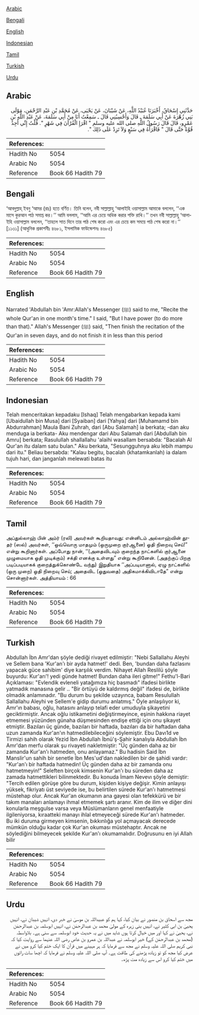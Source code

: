 [Arabic](#arabic)

[Bengali](#bengali)

[English](#english)

[Indonesian](#indonesian)

[Tamil](#tamil)

[Turkish](#turkish)

[Urdu](#urdu)

## Arabic


<div dir="rtl" lang="ar" style={{fontSize:'larger',backgroundColor:'#f8f9fa',padding:20}}>
حَدَّثَنِي إِسْحَاقُ، أَخْبَرَنَا عُبَيْدُ اللَّهِ، عَنْ شَيْبَانَ، عَنْ يَحْيَى، عَنْ مُحَمَّدِ بْنِ عَبْدِ الرَّحْمَنِ، مَوْلَى بَنِي زُهْرَةَ عَنْ أَبِي سَلَمَةَ ـ قَالَ وَأَحْسِبُنِي قَالَ ـ سَمِعْتُ أَنَا مِنْ أَبِي سَلَمَةَ، عَنْ عَبْدِ اللَّهِ بْنِ عَمْرٍو، قَالَ قَالَ رَسُولُ اللَّهِ صلى الله عليه وسلم ‏"‏ اقْرَإِ الْقُرْآنَ فِي شَهْرٍ ‏"‏‏.‏ قُلْتُ إِنِّي أَجِدُ قُوَّةً حَتَّى قَالَ ‏"‏ فَاقْرَأْهُ فِي سَبْعٍ وَلاَ تَزِدْ عَلَى ذَلِكَ ‏"‏‏.‏
</div>
<div style={{backgroundColor:'#f8f9fa',padding:20, marginBottom: 10}}><table> <thead> <tr> <th>References:</th> <th></th> </tr> </thead> <tbody><tr><td>Hadith No</td><td>5054</td></tr><tr><td>Arabic No</td><td>5054</td></tr><tr><td>Reference</td><td>Book 66 Hadith 79</td></tr></tbody></table></div>

## Bengali


<div dir="ltr" lang="bn" style={{fontSize:'larger',backgroundColor:'#f8f9fa',padding:20}}>
‘আবদুল্লাহ্ ইবনু ‘আমর (রাঃ) হতে বর্ণিত। তিনি বলেন, নবী সাল্লাল্লাহু ‘আলাইহি ওয়াসাল্লাম আমাকে বললেন, ‘‘এক মাসে কুরআন পাঠ সমাপ্ত কর।’’ আমি বললাম, ‘‘আমি এর চেয়ে অধিক করার শক্তি রাখি।’’ তখন নবী সাল্লাল্লাহু ‘আলাইহি ওয়াসাল্লাম বললেন, ‘‘তাহলে সাত দিনে তার পাঠ শেষ করো এবং এর চেয়ে কম সময়ে পাঠ শেষ করো না।’’ [১১৩১] (আধুনিক প্রকাশনীঃ ৪৬৮১, ইসলামিক ফাউন্ডেশনঃ ৪৬৮৫)
</div>
<div style={{backgroundColor:'#f8f9fa',padding:20, marginBottom: 10}}><table> <thead> <tr> <th>References:</th> <th></th> </tr> </thead> <tbody><tr><td>Hadith No</td><td>5054</td></tr><tr><td>Arabic No</td><td>5054</td></tr><tr><td>Reference</td><td>Book 66 Hadith 79</td></tr></tbody></table></div>

## English


<div dir="ltr" lang="en" style={{fontSize:'larger',backgroundColor:'#f8f9fa',padding:20}}>
Narrated 'Abdullah bin 'Amr:Allah's Messenger (ﷺ) said to me, "Recite the whole Qur'an in one month's time." I said, "But I have power (to do more than that)." Allah's Messenger (ﷺ) said, "Then finish the recitation of the Qur'an in seven days, and do not finish it in less than this period
</div>
<div style={{backgroundColor:'#f8f9fa',padding:20, marginBottom: 10}}><table> <thead> <tr> <th>References:</th> <th></th> </tr> </thead> <tbody><tr><td>Hadith No</td><td>5054</td></tr><tr><td>Arabic No</td><td>5054</td></tr><tr><td>Reference</td><td>Book 66 Hadith 79</td></tr></tbody></table></div>

## Indonesian


<div dir="ltr" lang="id" style={{fontSize:'larger',backgroundColor:'#f8f9fa',padding:20}}>
Telah menceritakan kepadaku [Ishaq] Telah mengabarkan kepada kami [Ubaidullah bin Musa] dari [Syaiban] dari [Yahya] dari [Muhamamd bin Abdurrahman] Maula Bani Zuhrah, dari [Abu Salamah] ia berkata; -dan aku menduga ia berkata- Aku mendengar dari Abu Salamah dari [Abdullah bin Amru] berkata; Rasulullah shallallahu 'alaihi wasallam bersabda: "Bacalah Al Qur'an itu dalam satu bulan." Aku berkata, "Sesungguhnya aku lebih mampu dari itu." Beliau bersabda: "Kalau begitu, bacalah (khatamkanlah) ia dalam tujuh hari, dan janganlah melewati batas itu
</div>
<div style={{backgroundColor:'#f8f9fa',padding:20, marginBottom: 10}}><table> <thead> <tr> <th>References:</th> <th></th> </tr> </thead> <tbody><tr><td>Hadith No</td><td>5054</td></tr><tr><td>Arabic No</td><td>5054</td></tr><tr><td>Reference</td><td>Book 66 Hadith 79</td></tr></tbody></table></div>

## Tamil


<div dir="ltr" lang="ta" style={{fontSize:'larger',backgroundColor:'#f8f9fa',padding:20}}>
அப்துல்லாஹ் பின் அம்ர் (ரலி) அவர்கள் கூறியதாவது: என்னிடம் அல்லாஹ்வின் தூதர் (ஸல்) அவர்கள், ‘‘ஒவ்வொரு மாதமும் (ஒருமுறை குர்ஆனை) ஓதி நிறைவு செய்!” என்று கூறினார்கள். அப்போது நான், ‘‘(அதைவிடவும் குறைந்த நாட்களில் குர்ஆனை முழுமையாக ஓதி முடிக்கும்) சக்தி எனக்கு உள்ளது” என்று கூறினேன். (அதற்குப் பிறகு படிப்படியாகக் குறைத்துக்கொண்டே வந்து) இறுதியாக ‘‘அப்படியானால், ஏழு நாட்களில் (ஒரு முறை) ஓதி நிறைவு செய்; அதைவிட (ஓதுவதை) அதிகமாக்கிவிடாதே” என்று சொன்னார்கள். அத்தியாயம் : 66
</div>
<div style={{backgroundColor:'#f8f9fa',padding:20, marginBottom: 10}}><table> <thead> <tr> <th>References:</th> <th></th> </tr> </thead> <tbody><tr><td>Hadith No</td><td>5054</td></tr><tr><td>Arabic No</td><td>5054</td></tr><tr><td>Reference</td><td>Book 66 Hadith 79</td></tr></tbody></table></div>

## Turkish


<div dir="ltr" lang="tr" style={{fontSize:'larger',backgroundColor:'#f8f9fa',padding:20}}>
Abdullah İbn Amr'dan şöyle dediği rivayet edilmiştir: "Nebi Sallallahu Aleyhi ve Sellem bana 'Kur'an'ı bir ayda hatmet!' dedi. Ben, 'bundan daha fazlasını yapacak güce sahibim' diye karşılık verdim. Nihayet Allah Reslilü şöyle buyurdu: Kur'arı'! yedi günde hatmet! Bundan daha ileri gitme!" Fethu'l-Bari Açıklaması: "Evlendik evleneli yatağımıza hiç basmadı" ifadesi birlikte yatmadık manasına gelir .. "Bir örtüyü de kaldırmış değil" ifadesi de, birlikte olmadık anlamınadır. "Bu durum bu şekilde uzayınca, babam Resulullah Sallallahu Aleyhi ve Sellem'e gidip durumu anlatmış." Öyle anlaşılıyor ki, Amr'ın babası, oğlu, hatasını anlayıp telafi eder umuduyla şikayetini geciktirmiştir. Ancak oğlu istikametini değiştirmeyince, eşinin hakkına riayet etmemesi yüzünden günaha düşmesinden endişe ettiği için onu şikayet etmiştir. Bazıları üç günde, bazıları bir haftada, bazıları da bir haftadan daha uzun zamanda Kur'an'ın hatmedilebileceğini söylemiştir. Ebu Davı1d ve Tirmizi sahih olarak Yezid İbn Abdullah İbnü'ş-Şahir kanalıyla Abdullah İbn Amr'dan merfu olarak şu rivayeti nakletmiştir: "Üç günden daha az bir zamanda Kur'an'ı hatmeden, onu anlayamaz." Bu hadisin Said İbn Manslir'un sahih bir senetle İbn Mes'ud'dan nakledilen bir de şahidi vardır: "Kur'an'ı bir haftada hatmedin! Üç günden daha az bir zamanda onu hatmetmeyin!" Seleften birçok kimsenin Kur'an'ı bu süreden daha az zamada hatmettikleri bilinmektedir. Bu konuda İmam Nevevı şöyle demiştir: "Tercih edilen görüşe göre bu durum, kişiden kişiye değişir. Kimin anlayışı yüksek, fikriyatı üst seviyede ise, bu belirtilen sürede Kur'an'ı hatmetmesi müstehap olur. Ancak Kur'an okumanın ana gayesi olan tefekkürü ve bir takım manaları anlamayı ihmal etmemek şartı aranır. Kim de ilim ve diğer dini konularla meşgulse varsa veya Müslümanların genel menfaatiyle ilgileniyorsa, kıraatteki manayı ihlal etmeyeceği sürede Kur'an'ı hatmeder. Bu iki duruma girmeyen kimsenin, bıkkınlığa yol açmayacak derecede mümkün olduğu kadar çok Kur'an okuması müstehaptır. Ancak ne söylediğini bilmeyecek şekilde Kur'an'ı okumamalıdır. Doğrusunu en iyi Allah bilir
</div>
<div style={{backgroundColor:'#f8f9fa',padding:20, marginBottom: 10}}><table> <thead> <tr> <th>References:</th> <th></th> </tr> </thead> <tbody><tr><td>Hadith No</td><td>5054</td></tr><tr><td>Arabic No</td><td>5054</td></tr><tr><td>Reference</td><td>Book 66 Hadith 79</td></tr></tbody></table></div>

## Urdu


<div dir="rtl" lang="ur" style={{fontSize:'larger',backgroundColor:'#f8f9fa',padding:20}}>
مجھ سے اسحاق بن منصور نے بیان کیا، کہا ہم کو عبیداللہ بن موسیٰ نے خبر دی، انہیں شیبان نے، انہیں یحییٰ بن ابی کثیر نے، انہیں بنی زہرہ کے مولیٰ محمد بن عبدالرحمٰن نے، انہیں ابوسلمہ بن عبدالرحمٰن نے، یحییٰ نے کہا اور میں خیال کرتا ہوں شاید میں نے یہ حدیث خود ابوسلمہ سے سنی ہے۔ بلاواسطہ (محمد بن عبدالرحمٰن کے) خیر ابوسلمہ نے عبداللہ بن عمرو بن عاص رضی اللہ عنہما سے روایت کیا کہ نبی کریم صلی اللہ علیہ وسلم نے مجھ سے فرمایا کہ ہر مہینے میں قرآن کا ایک ختم کیا کرو میں نے عرض کیا مجھ کو تو زیادہ پڑھنے کی طاقت ہے۔ آپ صلی اللہ علیہ وسلم نے فرمایا کہ اچھا سات راتوں میں ختم کیا کرو اس سے زیادہ مت پڑھ۔
</div>
<div style={{backgroundColor:'#f8f9fa',padding:20, marginBottom: 10}}><table> <thead> <tr> <th>References:</th> <th></th> </tr> </thead> <tbody><tr><td>Hadith No</td><td>5054</td></tr><tr><td>Arabic No</td><td>5054</td></tr><tr><td>Reference</td><td>Book 66 Hadith 79</td></tr></tbody></table></div>